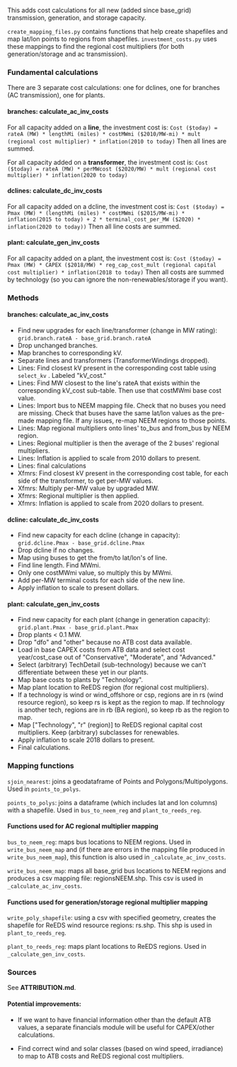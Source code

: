 This adds cost calculations for all new (added since base_grid) transmission, generation, and storage capacity.

`create_mapping_files.py` contains functions that help create shapefiles and map lat/lon points to regions from shapefiles. 
`investment_costs.py` uses these mappings to find the regional cost multipliers (for both generation/storage and ac transmission).

### Fundamental calculations
There are 3 separate cost calculations: one for dclines, one for branches (AC transmission), one for plants.

#### branches: calculate_ac_inv_costs

For all capacity added on a **line**, the investment cost is:
`Cost ($today) = rateA (MW) * lengthMi (miles) * costMWmi ($2010/MW-mi) * mult (regional cost multiplier) * inflation(2010 to today)`
Then all lines are summed.

For all capacity added on a **transformer**, the investment cost is:
`Cost ($today) = rateA (MW) * perMWcost ($2020/MW) * mult (regional cost multiplier) * inflation(2020 to today)`

#### dclines: calculate_dc_inv_costs

For all capacity added on a dcline, the investment cost is:
`Cost ($today) = Pmax (MW) * (lengthMi (miles) * costMWmi ($2015/MW-mi) * inflation(2015 to today) + 2 * terminal_cost_per_MW ($2020) * inflation(2020 to today))`
Then all line costs are summed.

#### plant: calculate_gen_inv_costs

For all capacity added on a plant, the investment cost is:
`Cost ($today) = Pmax (MW) * CAPEX ($2018/MW) * reg_cap_cost_mult (regional capital cost multiplier) * inflation(2018 to today)`
Then all costs are summed by technology (so you can ignore the non-renewables/storage if you want).


### Methods

#### branches: calculate_ac_inv_costs

- Find new upgrades for each line/transformer (change in MW rating): `grid.branch.rateA - base_grid.branch.rateA`
- Drop unchanged branches.
- Map branches to corresponding kV.
- Separate lines and transformers (TransformerWindings dropped).
- Lines: Find closest kV present in the corresponding cost table using `select_kv` . Labeled "kV_cost." 
- Lines: Find MW closest to the line's rateA that exists within the corresponding kV_cost sub-table. Then use that costMWmi base cost value.
- Lines: Import bus to NEEM mapping file. Check that no buses you need are missing. Check that buses have the same lat/lon values as the pre-made mapping file. If any issues, re-map NEEM regions to those points.
- Lines: Map regional multipliers onto lines' to_bus and from_bus by NEEM region.
- Lines: Regional multiplier is then the average of the 2 buses' regional multipliers.
- Lines: Inflation is applied to scale from 2010 dollars to present.
- Lines: final calculations
- Xfmrs: Find closest kV present in the corresponding cost table, for each side of the transformer, to get per-MW values.
- Xfmrs: Multiply per-MW value by upgraded MW.
- Xfmrs: Regional multiplier is then applied.
- Xfmrs: Inflation is applied to scale from 2020 dollars to present.

#### dcline: calculate_dc_inv_costs

- Find new capacity for each dcline (change in capacity): `grid.dcline.Pmax - base_grid.dcline.Pmax`
- Drop dcline if no changes.
- Map using buses to get the from/to lat/lon's of line.
- Find line length. Find MWmi.
- Only one costMWmi value, so multiply this by MWmi.
- Add per-MW terminal costs for each side of the new line.
- Apply inflation to scale to present dollars.

#### plant: calculate_gen_inv_costs

- Find new capacity for each plant (change in generation capacity): `grid.plant.Pmax - base_grid.plant.Pmax`
- Drop plants < 0.1 MW.
- Drop "dfo" and "other" because no ATB cost data available.
- Load in base CAPEX costs from ATB data and select cost year/cost_case out of "Conservative", "Moderate", and "Advanced."
- Select (arbitrary) TechDetail (sub-technology) because we can't differentiate between these yet in our plants.
- Map base costs to plants by "Technology".
- Map plant location to ReEDS region (for regional cost multipliers).
- If a technology is wind or wind_offshore or csp, regions are in rs (wind resource region), so keep rs is kept as the region to map. If technology is another tech, regions are in rb (BA region), so keep rb as the region to map.
- Map ["Technology", "r" (region)] to ReEDS regional capital cost multipliers. Keep (arbitrary) subclasses for renewables.
- Apply inflation to scale 2018 dollars to present.
- Final calculations.


### Mapping functions

`sjoin_nearest`: joins a geodataframe of Points and Polygons/Multipolygons. Used in `points_to_polys`.

`points_to_polys`: joins a dataframe (which includes lat and lon columns) with a shapefile. Used in `bus_to_neem_reg` and `plant_to_reeds_reg`.

#### Functions used for AC regional multiplier mapping

`bus_to_neem_reg`: maps bus locations to NEEM regions. Used in `write_bus_neem_map` and (if there are errors in the mapping file produced in `write_bus_neem_map`), this function is also used in `_calculate_ac_inv_costs`.

`write_bus_neem_map`: maps all base_grid bus locations to NEEM regions and produces a csv mapping file: regionsNEEM.shp. This csv is used in `_calculate_ac_inv_costs`.


#### Functions used for generation/storage regional multiplier mapping

`write_poly_shapefile`: using a csv with specified geometry, creates the shapefile for ReEDS wind resource regions: rs.shp. This shp is used in `plant_to_reeds_reg`.

`plant_to_reeds_reg`: maps plant locations to ReEDS regions. Used in `_calculate_gen_inv_costs`.


### Sources

See **ATTRIBUTION.md**.

#### Potential improvements:

- If we want to have financial information other than the default ATB values, a separate financials module will be useful for CAPEX/other calculations.

- Find correct wind and solar classes (based on wind speed, irradiance) to map to ATB costs and ReEDS regional cost multipliers.
